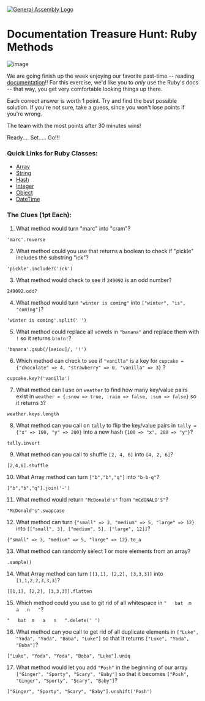 [![General Assembly Logo](https://camo.githubusercontent.com/1a91b05b8f4d44b5bbfb83abac2b0996d8e26c92/687474703a2f2f692e696d6775722e636f6d2f6b6538555354712e706e67)](https://generalassemb.ly/education/web-development-immersive)

# Documentation Treasure Hunt: Ruby Methods

![image](http://www.nothomesyndrome.com/uploads/2/1/0/0/21007102/281547392.jpg?405)

We are going finish up the week enjoying our favorite past-time -- reading [ documentation](http://ruby-doc.org/)!!
For this exercise, we'd like you to _only_ use the Ruby's docs -- that way, you get
very comfortable looking things up there.

Each correct answer is worth 1 point. Try and find the best possible solution. If you're not sure, take a guess, since you won't lose points if you're wrong.

The team with the most points after 30 minutes wins!

Ready.... Set..... Go!!!

### Quick Links for Ruby Classes:
- [Array](http://ruby-doc.org/core-2.3.0/Array.html)
- [String](http://ruby-doc.org/core-2.3.0/String.html)
- [Hash](http://ruby-doc.org/core-2.3.0/Hash.html)
- [Integer](http://ruby-doc.org/core-2.3.0/Integer.html)
- [Object](http://ruby-doc.org/core-2.3.0/Object.html)
- [DateTime](http://ruby-doc.org/stdlib-2.3.0/libdoc/date/rdoc/DateTime.html)

### The Clues (1pt Each):

1.   What method would turn "marc" into "cram"?

  ```
  'marc'.reverse
  ```

2.   What method could you use that returns a boolean to check if "pickle" includes the substring "ick"?

  ```
  'pickle'.include?('ick')
  ```

3.  What method would check to see if `249092` is an odd number?

  ```
  249092.odd?
  ```

4.   What method would turn `"winter is coming"` into `["winter", "is", "coming"]`?

  ```
  'winter is coming'.split(' ')
  ```

5.   What method could replace all vowels in `"banana"` and replace them with `!` so it returns `b!n!n!`?

  ```
  'banana'.gsub(/[aeiou]/, '!')
  ```

6.  Which method can check to see if `"vanilla"` is a key for `cupcake = {"chocolate" => 4, "strawberry" => 0, "vanilla" => 3}` ?

  ```
  cupcake.key?('vanilla')
  ```

7.   What method can I use on `weather` to find how many key/value pairs exist in `weather = {:snow => true, :rain => false, :sun => false}` so it returns `3`?

  ```
  weather.keys.length
  ```

8.  What method can you call on `tally` to flip the key/value pairs in `tally = {"x" => 100, "y" => 200}` into  a new hash `{100 => "x", 200 => "y"}`?

  ```
  tally.invert
  ```

9.   What method can you call to shuffle `[2, 4, 6]` into `[4, 2, 6]`?

  ```
  [2,4,6].shuffle
  ```

10.  What Array method can turn `["b","b","q"]` into `"b-b-q"`?

  ```
  ["b","b","q"].join('-')
  ```

11.   What method would return `"McDonald's"` from `"mCdONALD'S"`?

  ```
  "McDonald's".swapcase
  ```

12.   What method can turn `{"small" => 3, "medium" => 5, "large" => 12}` into `[["small", 3], ["medium", 5], ["large", 12]]`?

  ```
  {"small" => 3, "medium" => 5, "large" => 12}.to_a
  ```

13.   What method can randomly select 1 or more elements from an array?

  ```
  .sample()
  ```

14. What Array method can turn `[[1,1], [2,2], [3,3,3]]` into `[1,1,2,2,3,3,3]`?

  ```
  [[1,1], [2,2], [3,3,3]].flatten
  ```
15. Which method could you use to git rid of all whitespace in `"   bat  m   a   n   "`?

  ```
  "   bat  m   a   n   ".delete(' ')
  ```

16. What method can you call to get rid of all duplicate elements in `["Luke", "Yoda", "Yoda", "Boba", "Luke"]` so that it returns `["Luke", "Yoda", "Boba"]`?

  ```
  ["Luke", "Yoda", "Yoda", "Boba", "Luke"].uniq
  ```

17. What method would let you add `"Posh"` in the beginning of our array `["Ginger", "Sporty", "Scary", "Baby"]` so that it becomes `["Posh", "Ginger", "Sporty", "Scary", "Baby"]`?

  ```
  ["Ginger", "Sporty", "Scary", "Baby"].unshift('Posh')
  ```
